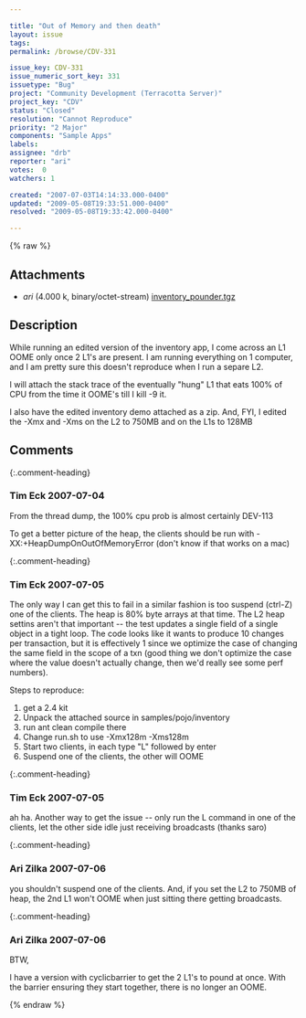 ```yaml
---

title: "Out of Memory and then death"
layout: issue
tags: 
permalink: /browse/CDV-331

issue_key: CDV-331
issue_numeric_sort_key: 331
issuetype: "Bug"
project: "Community Development (Terracotta Server)"
project_key: "CDV"
status: "Closed"
resolution: "Cannot Reproduce"
priority: "2 Major"
components: "Sample Apps"
labels: 
assignee: "drb"
reporter: "ari"
votes:  0
watchers: 1

created: "2007-07-03T14:14:33.000-0400"
updated: "2009-05-08T19:33:51.000-0400"
resolved: "2009-05-08T19:33:42.000-0400"

---
```




{% raw %}


## Attachments
  
* <em>ari</em> (4.000 k, binary/octet-stream) [inventory_pounder.tgz](/attachments/CDV/CDV-331/inventory_pounder.tgz)
  



## Description

<div markdown="1" class="description">

While running an edited version of the inventory app, I come across an L1 OOME only once 2 L1's are present.  I am running everything on 1 computer, and I am pretty sure this doesn't reproduce when I run a separe L2.

I will attach the stack trace of the eventually "hung" L1 that eats 100% of CPU from the time it OOME's till I kill -9 it.

I also have the edited inventory demo attached as a zip.  And, FYI, I edited the -Xmx and -Xms on the L2 to 750MB and on the L1s to 128MB


</div>

## Comments


{:.comment-heading}
### **Tim Eck** <span class="date">2007-07-04</span>

<div markdown="1" class="comment">

From the thread dump, the 100% cpu prob is almost certainly DEV-113

To get a better picture of the heap, the clients should be run with -XX:+HeapDumpOnOutOfMemoryError (don't know if that works on a mac)








</div>


{:.comment-heading}
### **Tim Eck** <span class="date">2007-07-05</span>

<div markdown="1" class="comment">

The only way I can get this to fail in a similar fashion is too suspend (ctrl-Z) one of the clients. The heap is 80% byte arrays at that time. The L2 heap settins aren't that important -- the test updates a single field of a single object in a tight loop. The code looks like it wants to produce 10 changes per transaction, but it is effectively 1 since we optimize the case of changing the same field in the scope of a txn (good thing we don't optimize the case where the value doesn't actually change, then we'd really see some perf numbers).

Steps to reproduce:
1) get a 2.4 kit
2) Unpack the attached source in samples/pojo/inventory
3) run ant clean compile there
4) Change run.sh to use -Xmx128m -Xms128m
5) Start two clients, in each type "L" followed by enter
6) Suspend one of the clients, the other will OOME



</div>


{:.comment-heading}
### **Tim Eck** <span class="date">2007-07-05</span>

<div markdown="1" class="comment">

ah ha. Another way to get the issue -- only run the L command in one of the clients, let the other side idle just receiving broadcasts (thanks saro)


</div>


{:.comment-heading}
### **Ari Zilka** <span class="date">2007-07-06</span>

<div markdown="1" class="comment">

you shouldn't suspend one of the clients.  And, if you set the L2 to 750MB of heap, the 2nd L1 won't OOME when just sitting there getting broadcasts.

</div>


{:.comment-heading}
### **Ari Zilka** <span class="date">2007-07-06</span>

<div markdown="1" class="comment">

BTW,

I have a version with cyclicbarrier to get the 2 L1's to pound at once.  With the barrier ensuring they start together, there is no longer an OOME.

</div>



{% endraw %}
